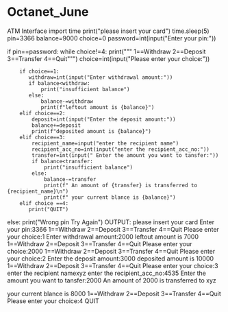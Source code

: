 # Octanet_June
ATM Interface
import time
print("please insert your card")
time.sleep(5)
pin=3366
balance=9000
choice=0
password=int(input("Enter your pin:"))

if pin==password:
    while choice!=4:
        print(""" 1==Withdraw
                  2==Deposit
                  3==Transfer
                  4==Quit""")
        choice=int(input("Please enter your choice:"))

        if choice==1:
           withdraw=int(input("Enter withdrawal amount:"))
           if balance<withdraw:
               print("insufficient balance")
           else:
               balance-=withdraw
               print(f"leftout amount is {balance}")
        elif choice==2:
            deposit=int(input("Enter the deposit amount:"))
            balance+=deposit
            print(f"deposited amount is {balance}")
        elif choice==3:
            recipient_name=input("enter the recipient name")
            recipient_acc_no=int(input("enter the recipient_acc_no:"))
            transfer=int(input(" Enter the amount you want to tansfer:"))
            if balance<transfer:
                print("insufficient balance")
            else:
                balance-=transfer
                print(f" An amount of {transfer} is transferred to {recipient_name}\n")
                print(f" your current blance is {balance}")
        elif choice ==4:
           print("QUIT")
else:
    print("Wrong pin Try Again")
OUTPUT:
please insert your card
Enter your pin:3366
 1==Withdraw
                  2==Deposit
                  3==Transfer
                  4==Quit
Please enter your choice:1
Enter withdrawal amount:2000
leftout amount is 7000
 1==Withdraw
                  2==Deposit
                  3==Transfer
                  4==Quit
Please enter your choice:2000
 1==Withdraw
                  2==Deposit
                  3==Transfer
                  4==Quit
Please enter your choice:2
Enter the deposit amount:3000
deposited amount is 10000
 1==Withdraw
                  2==Deposit
                  3==Transfer
                  4==Quit
Please enter your choice:3
enter the recipient namexyz
enter the recipient_acc_no:4535
 Enter the amount you want to tansfer:2000
 An amount of 2000 is transferred to xyz

 your current blance is 8000
 1==Withdraw
                  2==Deposit
                  3==Transfer
                  4==Quit
Please enter your choice:4
QUIT
